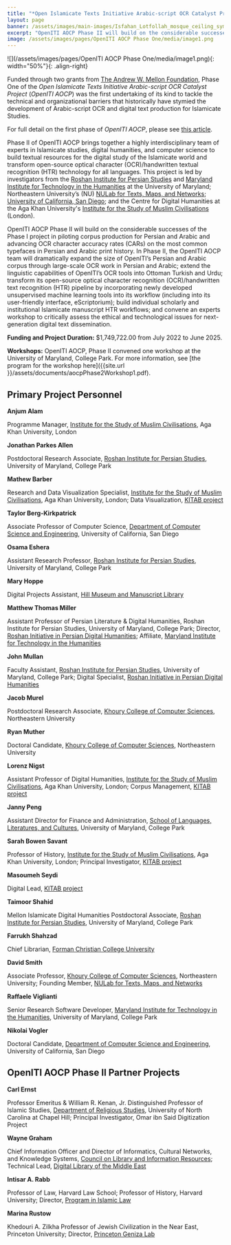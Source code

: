 ```yaml
---
title: "*Open Islamicate Texts Initiative Arabic-script OCR Catalyst Project* (*OpenITI AOCP*) Phase Two"
layout: page
banner: /assets/images/main-images/Isfahan_Lotfollah_mosque_ceiling_symmetric_narrow_border.png
excerpt: "OpenITI AOCP Phase II will build on the considerable successes of the Phase I project in piloting corpus production for Persian and Arabic and advancing OCR character accuracy rates (CARs) on the most common typefaces in Persian and Arabic print history"
image: /assets/images/pages/OpenITI AOCP Phase One/media/image1.png
---
```


![](/assets/images/pages/OpenITI AOCP Phase One/media/image1.png){: width="50%"}{: .align-right}

Funded through two grants from [The Andrew W. Mellon Foundation](https://mellon.org/), Phase One of the *Open Islamicate Texts Initiative Arabic-script OCR Catalyst Project* (*OpenITI AOCP*) was the first undertaking of its kind to tackle the technical and organizational barriers that historically have stymied the development of Arabic-script OCR and digital text production for Islamicate Studies.

For full detail on the first phase of *OpenITI AOCP*, please see [this article](https://medium.com/@openiti/openiti-aocp-9802865a6586).

Phase II of OpenITI AOCP brings together a highly interdisciplinary team of experts in Islamicate studies, digital humanities, and computer science to build textual resources for the digital study of the Islamicate world and transform open-source optical character (OCR)/handwritten textual recognition (HTR) technology for all languages. This project is led by investigators from the [Roshan Institute for Persian Studies](https://sllc.umd.edu/fields/persian) and [Maryland Institute for Technology in the Humanities](https://mith.umd.edu/) at the University of Maryland; Northeastern University’s (NU) [NULab for Texts, Maps, and Networks](https://cssh.northeastern.edu/nulab/); [University of California, San Diego](https://ucsd.edu/); and the Centre for Digital Humanities at the Aga Khan University's [Institute for the Study of Muslim Civilisations](https://www.aku.edu/ismc/Pages/home.aspx) (London). 

OpenITI AOCP Phase II will build on the considerable successes of the Phase I project in piloting corpus production for Persian and Arabic and advancing OCR character accuracy rates (CARs) on the most common typefaces in Persian and Arabic print history. In Phase II, the OpenITI AOCP team will dramatically expand the size of OpenITI’s Persian and Arabic corpus through large-scale OCR work in Persian and Arabic; extend the linguistic capabilities of OpenITI’s OCR tools into Ottoman Turkish and Urdu; transform its open-source optical character recognition (OCR)/handwritten text recognition (HTR) pipeline by incorporating newly developed unsupervised machine learning tools into its workflow (including into its user-friendly interface, eScriptorium); build individual scholarly and institutional Islamicate manuscript HTR workflows; and convene an experts workshop to critically assess the ethical and technological issues for next-generation digital text dissemination.  

**Funding and Project Duration:** $1,749,722.00 from July 2022 to June 2025.

**Workshops:** OpenITI AOCP, Phase II convened one workshop at the University of Maryland, College Park. For more information, see [the program for the workshop here]({{site.url }}/assets/documents/aocpPhase2Workshop1.pdf).

## Primary Project Personnel

**Anjum Alam**

Programme Manager, [Institute for the Study of Muslim Civilisations](https://www.aku.edu/ismc/Pages/home.aspx), Aga Khan University, London

**Jonathan Parkes Allen**

Postdoctoral Research Associate, [Roshan Institute for Persian Studies](https://sllc.umd.edu/fields/persian), University of Maryland, College Park

**Mathew Barber**

Research and Data Visualization Specialist, [Institute for the Study of Muslim Civilisations](https://www.aku.edu/ismc/Pages/home.aspx), Aga Khan University, London; Data Visualization, [KITAB project](https://kitab-project.org/)

**Taylor Berg-Kirkpatrick**

Associate Professor of Computer Science, [Department of Computer Science and Engineering](https://cse.ucsd.edu/), University of California, San Diego

**Osama Eshera**

Assistant Research Professor, [Roshan Institute for Persian Studies](https://sllc.umd.edu/fields/persian), University of Maryland, College Park

**Mary Hoppe**

Digital Projects Assistant, [Hill Museum and Manuscript Library](https://hmml.org/)

**Matthew Thomas Miller**

Assistant Professor of Persian Literature & Digital Humanities, Roshan Institute for Persian Studies, University of Maryland, College Park; Director, [Roshan Initiative in Persian Digital Humanities](https://sllc.umd.edu/fields/persian/roshan-institute/digital-humanities); Affiliate, [Maryland Institute for Technology in the Humanities](https://mith.umd.edu/)

**John Mullan**

Faculty Assistant, [Roshan Institute for Persian Studies](https://sllc.umd.edu/fields/persian), University of Maryland, College Park; Digital Specialist, [Roshan Initiative in Persian Digital Humanities](https://sllc.umd.edu/fields/persian/roshan-institute/digital-humanities)

**Jacob Murel**

Postdoctoral Research Associate, [Khoury College of Computer Sciences](https://www.khoury.northeastern.edu/), Northeastern University

**Ryan Muther**

Doctoral Candidate, [Khoury College of Computer Sciences](https://www.khoury.northeastern.edu/), Northeastern University

**Lorenz Nigst**

Assistant Professor of Digital Humanities, [Institute for the Study of Muslim Civilisations](https://www.aku.edu/ismc/Pages/home.aspx), Aga Khan University, London; Corpus Management, [KITAB project](https://kitab-project.org/)

**Janny Peng**

Assistant Director for Finance and Administration, [School of Languages, Literatures, and Cultures](https://sllc.umd.edu/), University of Maryland, College Park

**Sarah Bowen Savant**

Professor of History, [Institute for the Study of Muslim Civilisations](https://www.aku.edu/ismc/Pages/home.aspx), Aga Khan University, London; Principal Investigator, [KITAB project](https://kitab-project.org/)

**Masoumeh Seydi**

Digital Lead, [KITAB project](https://kitab-project.org/)

**Taimoor Shahid**

Mellon Islamicate Digital Humanities Postdoctoral Associate, [Roshan Institute for Persian Studies](https://sllc.umd.edu/fields/persian), University of Maryland, College Park

**Farrukh Shahzad**

Chief Librarian, [Forman Christian College University](https://www.fccollege.edu.pk/)

**David Smith**

Associate Professor, [Khoury College of Computer Sciences](https://www.khoury.northeastern.edu/), Northeastern University; Founding Member, [NULab for Texts, Maps, and Networks](https://cssh.northeastern.edu/nulab/)

**Raffaele Viglianti**

Senior Research Software Developer, [Maryland Institute for Technology in the Humanities](https://mith.umd.edu/), University of Maryland, College Park

**Nikolai Vogler**

Doctoral Candidate, [Department of Computer Science and Engineering](https://cse.ucsd.edu/), University of California, San Diego
## OpenITI AOCP Phase II Partner Projects

**Carl Ernst**

Professor Emeritus & William R. Kenan, Jr. Distinguished Professor of Islamic Studies, [Department of Religious Studies](https://religion.unc.edu/), University of North Carolina at Chapel Hill; Principal Investigator, Omar ibn Said Digitization Project

**Wayne Graham**

Chief Information Officer and Director of Informatics, Cultural Networks, and Knowledge Systems, [Council on Library and Information Resources](https://www.clir.org/); Technical Lead, [Digital Library of the Middle East](https://dlmenetwork.org/library)

**Intisar A. Rabb**

Professor of Law, Harvard Law School; Professor of History, Harvard University; Director, [Program in Islamic Law](https://pil.law.harvard.edu/)

**Marina Rustow**

Khedouri A. Zilkha Professor of Jewish Civilization in the Near East, Princeton University; Director, [Princeton Geniza Lab](https://genizalab.princeton.edu/)



